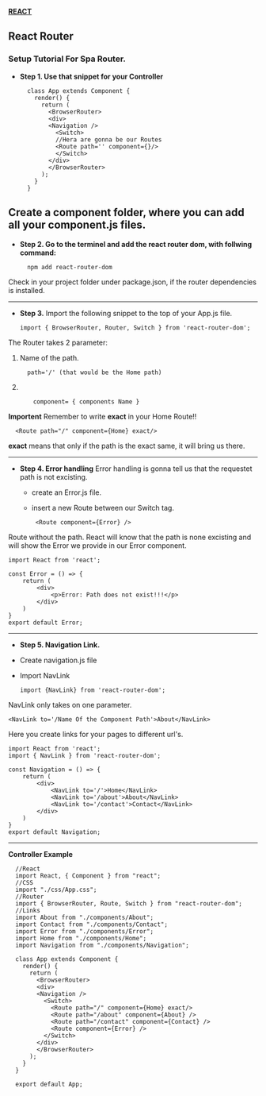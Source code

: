 [**REACT**](react.md)


## React Router


### Setup Tutorial For Spa Router.

* **Step 1. Use that snippet for your Controller**

        class App extends Component {
          render() {
            return (
              <BrowserRouter>
              <div>
              <Navigation />
                <Switch>
                //Hera are gonna be our Routes
                <Route path='' component={}/>
                </Switch>
              </div>
              </BrowserRouter>
            );
          }
        }

**Create a component folder, where you can add all your component.js files.**
--- 

* **Step 2. Go to the terminel and add the react router dom, with follwing command:**

        npm add react-router-dom

Check in your project folder under package.json, if the router dependencies is installed.

---

* **Step 3.**
Import the following snippet to the top of your App.js file.

      import { BrowserRouter, Router, Switch } from 'react-router-dom';

The Router takes 2 parameter:
  1. Name of the path.
  
           path='/' (that would be the Home path)
  
  2. 
  
           component= { components Name }
           
**Importent**
Remember to write **exact** in your Home Route!!

      <Route path="/" component={Home} exact/>

**exact** means that only if the path is the exact same, it will bring us there.

---

* **Step 4. Error handling**
Error handling is gonna tell us that the requestet path is not excisting.
  * create an Error.js file.
  * insert a new Route between our Switch tag. 
    
         <Route component={Error} />
  
Route without the path. React will know that the path is none excisting and will show the Error we provide in our Error component.

    import React from 'react';

    const Error = () => {
        return (
            <div>
                <p>Error: Path does not exist!!!</p>
            </div>
        )
    }
    export default Error;
    
---

* **Step 5. Navigation Link.**

* Create navigation.js file
* Import NavLink

      import {NavLink} from 'react-router-dom';


NavLink only takes on one parameter.

    <NavLink to='/Name Of the Component Path'>About</NavLink>

Here you create links for your pages to different url's.

    import React from 'react';
    import { NavLink } from 'react-router-dom';

    const Navigation = () => {
        return (
            <div>
                <NavLink to='/'>Home</NavLink>
                <NavLink to='/about'>About</NavLink>
                <NavLink to='/contact'>Contact</NavLink>
            </div>
        )
    }
    export default Navigation;

---

**Controller Example**

      //React
      import React, { Component } from "react";
      //CSS
      import "./css/App.css";
      //Router
      import { BrowserRouter, Route, Switch } from "react-router-dom";
      //Links
      import About from "./components/About";
      import Contact from "./components/Contact";
      import Error from "./components/Error";
      import Home from "./components/Home";
      import Navigation from "./components/Navigation";

      class App extends Component {
        render() {
          return (
            <BrowserRouter>
            <div>
            <Navigation />
              <Switch>
                <Route path="/" component={Home} exact/>
                <Route path="/about" component={About} />
                <Route path="/contact" component={Contact} />
                <Route component={Error} />
              </Switch>
            </div>
            </BrowserRouter>
          );
        }
      }

      export default App;



















